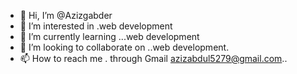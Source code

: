 - 👋 Hi, I’m @Azizgabder
- 👀 I’m interested in .web development
- 🌱 I’m currently learning ...web development
- 💞️ I’m looking to collaborate on ..web development.
- 📫 How to reach me . through Gmail azizabdul5279@gmail.com..

<!---
Azizgabder/Azizgabder is a ✨ special ✨ repository because its `README.md` (this file) appears on your GitHub profile.
You can click the Preview link to take a look at your changes.
--->
